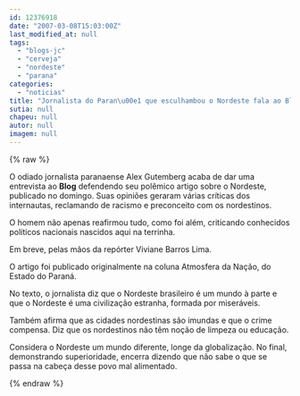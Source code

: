 ```yaml
---
id: 12376918
date: "2007-03-08T15:03:00Z"
last_modified_at: null
tags:
  - "blogs-jc"
  - "cerveja"
  - "nordeste"
  - "parana"
categories:
  - "noticias"
title: "Jornalista do Paran\u00e1 que esculhambou o Nordeste fala ao Blog. Veja aqui em breve"
sutia: null
chapeu: null
autor: null
imagem: null
---
```

{% raw %}
<p><P>O odiado jornalista paranaense Alex Gutemberg acaba de dar uma entrevista ao <STRONG>Blog</STRONG> defendendo seu polêmico artigo sobre o Nordeste, publicado no domingo. Suas opiniões geraram várias críticas dos internautas, reclamando de racismo e preconceito com os nordestinos. </P></p>
<p><P>O homem não apenas reafirmou tudo, como foi além, criticando conhecidos políticos nacionais nascidos aqui na terrinha.</P></p>
<p><P>Em breve, pelas mãos da repórter Viviane Barros Lima.</P></p>
<p><P>O artigo foi publicado originalmente na coluna Atmosfera da Nação, do Estado do Paraná.</P></p>
<p><P>No texto, o jornalista diz que o Nordeste brasileiro é um mundo à parte e que o Nordeste é uma civilização estranha, formada por miseráveis.</P></p>
<p><P>Também afirma que as cidades nordestinas são imundas e que o crime compensa. Diz que os nordestinos não têm noção de limpeza ou educação.</P></p>
<p><P>Considera o Nordeste um mundo diferente, longe da globalização. No final, demonstrando superioridade, encerra dizendo que não sabe o que se passa na cabeça desse povo mal alimentado.</P> </p>
{% endraw %}
